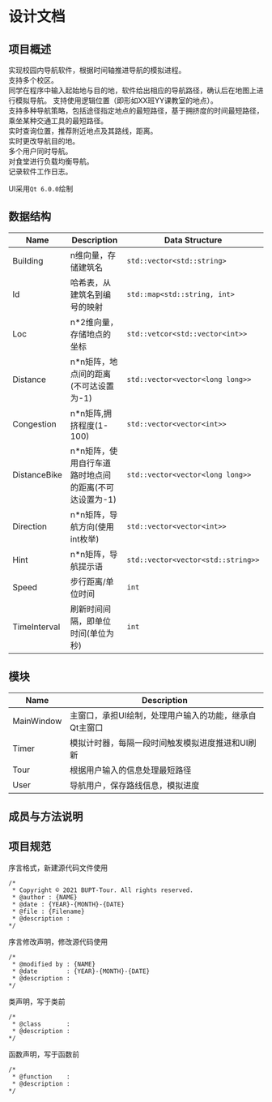 # 设计文档

## 项目概述

实现校园内导航软件，根据时间轴推进导航的模拟进程。  
支持多个校区。  
同学在程序中输入起始地与目的地，软件给出相应的导航路径，确认后在地图上进行模拟导航。 
支持使用逻辑位置（即形如XX班YY课教室的地点）。  
支持多种导航策略，包括途径指定地点的最短路径，基于拥挤度的时间最短路径，乘坐某种交通工具的最短路径。  
实时查询位置，推荐附近地点及其路线，距离。  
实时更改导航目的地。  
多个用户同时导航。  
对食堂进行负载均衡导航。  
记录软件工作日志。  

UI采用`Qt 6.0.0`绘制  

## 数据结构

|Name|Description|Data Structure|
|-|-|-|
|Building|n维向量，存储建筑名|`std::vector<std::string>`|
|Id|哈希表，从建筑名到编号的映射|`std::map<std::string, int>`|
|Loc|n*2维向量，存储地点的坐标|`std::vetcor<std::vector<int>>`|
|Distance|n*n矩阵，地点间的距离(不可达设置为-1)|`std::vector<vector<long long>>`|
|Congestion|n*n矩阵,拥挤程度(1-100)|`std::vector<vector<int>>`|
|DistanceBike|n*n矩阵，使用自行车道路时地点间的距离(不可达设置为-1)|`std::vector<vector<long long>>`|
|Direction|n*n矩阵，导航方向(使用int枚举)|`std::vector<vector<int>>`|
|Hint|n*n矩阵，导航提示语|`std::vector<vector<std::string>>`|
|Speed|步行距离/单位时间|`int`|
|TimeInterval|刷新时间间隔，即单位时间(单位为秒)|`int`|

## 模块

|Name|Description|
|-|-|
|MainWindow|主窗口，承担UI绘制，处理用户输入的功能，继承自Qt主窗口|
|Timer|模拟计时器，每隔一段时间触发模拟进度推进和UI刷新|
|Tour|根据用户输入的信息处理最短路径|
|User|导航用户，保存路线信息，模拟进度|

## 成员与方法说明

## 项目规范

序言格式，新建源代码文件使用
```
/*
 * Copyright © 2021 BUPT-Tour. All rights reserved.
 * @author : {NAME} 
 * @date : {YEAR}-{MONTH}-{DATE}
 * @file : {Filename}
 * @description : 
*/
```

序言修改声明，修改源代码使用
```
/*
 * @modified by : {NAME}
 * @date        : {YEAR}-{MONTH}-{DATE}
 * @description : 
*/
```

类声明，写于类前
```
/*
 * @class       : 
 * @description : 
*/
```

函数声明，写于函数前
```
/*
 * @function    : 
 * @description : 
*/
```
